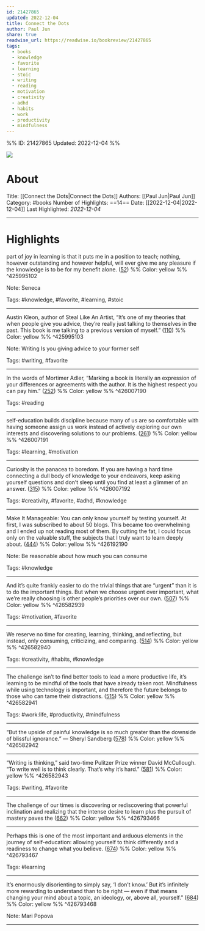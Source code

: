 ```yaml
---
id: 21427865
updated: 2022-12-04
title: Connect the Dots
author: Paul Jun
share: true
readwise_url: https://readwise.io/bookreview/21427865
tags:
  - books
  - knowledge
  - favorite
  - learning
  - stoic
  - writing
  - reading
  - motivation
  - creativity
  - adhd
  - habits
  - work
  - productivity
  - mindfulness
---
```


%%
ID: 21427865
Updated: 2022-12-04
%%

![]( https://images-na.ssl-images-amazon.com/images/I/51-IdfrfkFL._SL500_.jpg)

# About
Title: [[Connect the Dots|Connect the Dots]]
Authors: [[Paul Jun|Paul Jun]]
Category: #books
Number of Highlights: ==14==
Date: [[2022-12-04|2022-12-04]]
Last Highlighted: *2022-12-04*

---

# Highlights

part of joy in learning is that it puts me in a position to teach; nothing, however outstanding and however helpful, will ever give me any pleasure if the knowledge is to be for my benefit alone. ([52](https://readwise.io/to_kindle?action=open&asin=B00JBEYOF8&location=52)) %% Color: yellow %% ^425995102

Note: Seneca 

Tags: #knowledge, #favorite, #learning, #stoic

---
Austin Kleon, author of Steal Like An Artist, “It’s one of my theories that when people give you advice, they’re really just talking to themselves in the past. This book is me talking to a previous version of myself.” ([110](https://readwise.io/to_kindle?action=open&asin=B00JBEYOF8&location=110)) %% Color: yellow %% ^425995103

Note: Writing Is you giving advice to your former self 

Tags: #writing, #favorite

---
In the words of Mortimer Adler, “Marking a book is literally an expression of your differences or agreements with the author. It is the highest respect you can pay him.” ([252](https://readwise.io/to_kindle?action=open&asin=B00JBEYOF8&location=252)) %% Color: yellow %% ^426007190

Tags: #reading

---
self-education builds discipline because many of us are so comfortable with having someone assign us work instead of actively exploring our own interests and discovering solutions to our problems. ([261](https://readwise.io/to_kindle?action=open&asin=B00JBEYOF8&location=261)) %% Color: yellow %% ^426007191

Tags: #learning, #motivation

---
Curiosity is the panacea to boredom. If you are having a hard time connecting a dull body of knowledge to your endeavors, keep asking yourself questions and don’t sleep until you find at least a glimmer of an answer. ([315](https://readwise.io/to_kindle?action=open&asin=B00JBEYOF8&location=315)) %% Color: yellow %% ^426007192

Tags: #creativity, #favorite, #adhd, #knowledge

---
Make It Manageable: You can only know yourself by testing yourself. At first, I was subscribed to about 50 blogs. This became too overwhelming and I ended up not reading most of them. By cutting the fat, I could focus only on the valuable stuff, the subjects that I truly want to learn deeply about. ([444](https://readwise.io/to_kindle?action=open&asin=B00JBEYOF8&location=444)) %% Color: yellow %% ^426192190

Note: Be reasonable about how much you can consume 

Tags: #knowledge

---
And it’s quite frankly easier to do the trivial things that are “urgent” than it is to do the important things. But when we choose urgent over important, what we’re really choosing is other people’s priorities over our own. ([507](https://readwise.io/to_kindle?action=open&asin=B00JBEYOF8&location=507)) %% Color: yellow %% ^426582939

Tags: #motivation, #favorite

---
We reserve no time for creating, learning, thinking, and reflecting, but instead, only consuming, criticizing, and comparing. ([514](https://readwise.io/to_kindle?action=open&asin=B00JBEYOF8&location=514)) %% Color: yellow %% ^426582940

Tags: #creativity, #habits, #knowledge

---
The challenge isn’t to find better tools to lead a more productive life, it’s learning to be mindful of the tools that have already taken root. Mindfulness while using technology is important, and therefore the future belongs to those who can tame their distractions. ([515](https://readwise.io/to_kindle?action=open&asin=B00JBEYOF8&location=515)) %% Color: yellow %% ^426582941

Tags: #work:life, #productivity, #mindfulness

---
“But the upside of painful knowledge is so much greater than the downside of blissful ignorance.” — Sheryl Sandberg ([578](https://readwise.io/to_kindle?action=open&asin=B00JBEYOF8&location=578)) %% Color: yellow %% ^426582942

---
“Writing is thinking,” said two-time Pulitzer Prize winner David McCullough. “To write well is to think clearly. That’s why it’s hard.” ([581](https://readwise.io/to_kindle?action=open&asin=B00JBEYOF8&location=581)) %% Color: yellow %% ^426582943

Tags: #writing, #favorite

---
The challenge of our times is discovering or rediscovering that powerful inclination and realizing that the intense desire to learn plus the pursuit of mastery paves the ([662](https://readwise.io/to_kindle?action=open&asin=B00JBEYOF8&location=662)) %% Color: yellow %% ^426793466

---
Perhaps this is one of the most important and arduous elements in the journey of self-education: allowing yourself to think differently and a readiness to change what you believe. ([674](https://readwise.io/to_kindle?action=open&asin=B00JBEYOF8&location=674)) %% Color: yellow %% ^426793467

Tags: #learning

---
It’s enormously disorienting to simply say, ‘I don’t know.’ But it’s infinitely more rewarding to understand than to be right — even if that means changing your mind about a topic, an ideology, or, above all, yourself.” ([684](https://readwise.io/to_kindle?action=open&asin=B00JBEYOF8&location=684)) %% Color: yellow %% ^426793468

Note: Mari Popova

---
